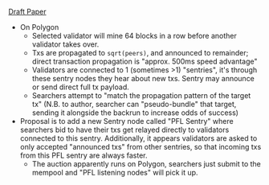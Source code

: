 [Draft Paper](https://medium.com/@thoggy/polygon-fast-lane-rough-draft-aaa6a7c0b140)

* On Polygon
	* Selected validator will mine 64 blocks in a row before another validator takes over.
	* Txs are propagated to `sqrt(peers)`, and announced to remainder; direct transaction propagation is "approx. 500ms speed advantage"
	* Validators are connected to 1 (sometimes >1) "sentries", it's through these sentry nodes they hear about new txs. Sentry may announce or send direct full tx payload.
	* Searchers attempt to "match the propagation pattern of the target tx" (N.B. to author, searcher can "pseudo-bundle" that target, sending it alongside the backrun to increase odds of success)
* Proposal is to add a new Sentry node called "PFL Sentry" where searchers bid to have their txs get relayed directly to validators connected to this sentry. Additionally, it appears validators are asked to only accepted "announced txs" from other sentries, so that incoming txs from this PFL sentry are always faster.
	* The auction apparently runs on Polygon, searchers just submit to the mempool and "PFL listening nodes" will pick it up.
